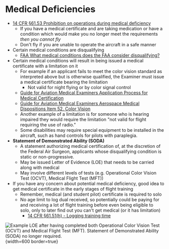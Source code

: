 # Medical Deficiencies

* [14 CFR &sect;61.53 Prohibition on operations during medical deficiency](https://www.ecfr.gov/current/title-14/chapter-I/subchapter-D/part-61/subpart-A/section-61.53)
  * If you have a medical certificate and are taking medication or have a condition which would make you no longer meet the requirements *then you cannot fly*
  * Don't fly if you are unable to operate the aircraft in a safe manner
* Certain medical conditions are disqualifying
  * [FAA What medical conditions does the FAA consider disqualifying?](https://www.faa.gov/licenses_certificates/medical_certification/faq/response6)
* Certain medical conditions will result in being issued a medical certificate with a limitation on it
  * For example if an applicant fails to meet the color vision standard as interpreted above but is otherwise qualified, the Examiner must issue a medical certificate bearing the limitation
    * Not valid for night flying or by color signal control
  * [Guide for Aviation Medical Examiners Application Process for Medical Certification](https://www.faa.gov/about/office_org/headquarters_offices/avs/offices/aam/ame/guide/app_process/general/si/)
  * [Guide for Aviation Medical Examiners Aerospace Medical Dispositions Item 52. Color Vision](https://www.faa.gov/about/office_org/headquarters_offices/avs/offices/aam/ame/guide/app_process/exam_tech/item52/amd/)
  * Another example of a limitation is for someone who is hearing impaired they would require the limitation "not valid for flight requiring the use of radio."
  * Some disabilities may require special equipment to be installed in the aircraft, such as hand controls for pilots with paraplegia.
* **Statement of Demonstrated Ability (SODA)**
  * A statement authorizing medical certification of, at the discretion of the Federal Air Surgeon, applicants whose disqualifying condition is static or non-progressive.
  * May be issued Letter of Evidence (LOE) that needs to be carried along with medical
  * May involve different levels of tests (e.g. Operational Color Vision Test (OCVT), Medical Flight Test (MFT))
* If you have any concern about potential medical deficiency, good idea to get medical certificate in the early stages of flight training
  * Remember, medical (and student pilot) certificate is required to solo
  * No age limit to log dual received, so potentially could be paying for and receiving a lot of flight training before even being eligible to solo, only to later find out you can't get medical (or it has limitation)
    * [14 CFR &sect;61.51(h) - Logging training time](https://www.ecfr.gov/current/title-14/chapter-I/subchapter-D/part-61/subpart-A/section-61.51#p-61.51(h))

![Example LOE after having completed both Operational Color Vision Test (OCVT) and Medical Flight Test (MFT). Statement of Demonstrated Ability (SODA) no longer required.](/img/loe.jpg){width=600 border=true}
